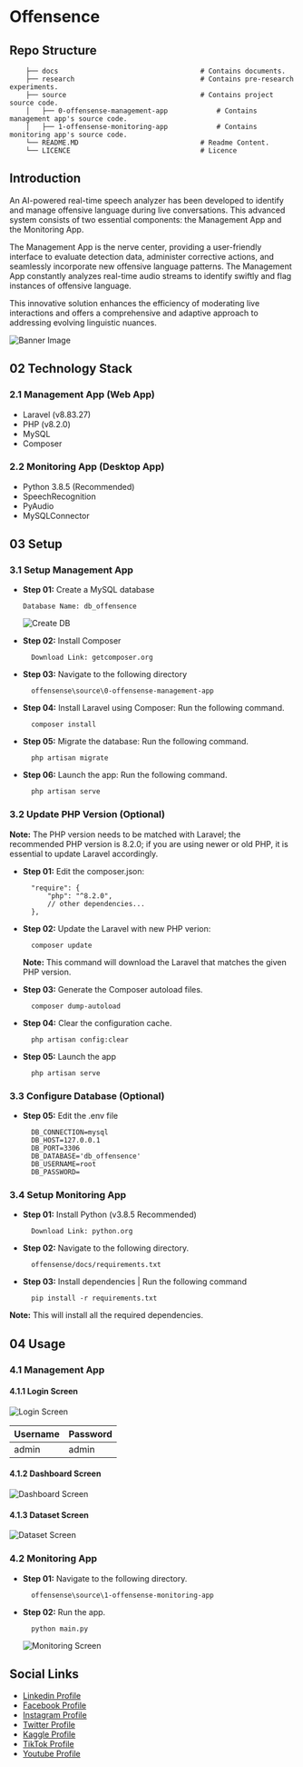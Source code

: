 # Offensence

## Repo Structure

```
    ├── docs                                   # Contains documents.
    ├── research                               # Contains pre-research experiments.
    ├── source                                 # Contains project source code.
    │   ├── 0-offensense-management-app            # Contains management app's source code.
    │   ├── 1-offensense-monitoring-app            # Contains monitoring app's source code.
    └── README.MD                              # Readme Content.
    └── LICENCE                                # Licence
```

## Introduction

An AI-powered real-time speech analyzer has been developed to identify and manage offensive language during live conversations. This advanced system consists of two essential components: the Management App and the Monitoring App. 

The Management App is the nerve center, providing a user-friendly interface to evaluate detection data, administer corrective actions, and seamlessly incorporate new offensive language patterns. The Management App constantly analyzes real-time audio streams to identify swiftly and flag instances of offensive language.  

This innovative solution enhances the efficiency of moderating live interactions and offers a comprehensive and adaptive approach to addressing evolving linguistic nuances. 

![Banner Image](docs/media/0-banner-image.png)

## 02 Technology Stack

### 2.1 Management App (Web App)

 - Laravel (v8.83.27)
 - PHP (v8.2.0)
 - MySQL
 - Composer

### 2.2 Monitoring App (Desktop App)

 - Python 3.8.5 (Recommended)
 - SpeechRecognition
 - PyAudio
 - MySQLConnector


## 03 Setup

### 3.1 Setup Management App

- **Step 01:** Create a MySQL database

  ```
  Database Name: db_offensence
  ```
  
  ![Create DB](docs/media/1-create-db.png)

- **Step 02:** Install Composer

  ```
    Download Link: getcomposer.org
  ```

- **Step 03:** Navigate to the following directory

  ```
    offensense\source\0-offensense-management-app
  ```

- **Step 04:** Install Laravel using Composer: Run the following command.

  ```
    composer install
  ```


- **Step 05:** Migrate the database: Run the following command.

  ```
    php artisan migrate
  ```

- **Step 06:** Launch the app: Run the following command.

  ```
    php artisan serve
  ```

### 3.2 Update PHP Version (Optional)

**Note:** The PHP version needs to be matched with Laravel; the recommended PHP version is 8.2.0; if you are using newer or old PHP, it is essential to update Laravel accordingly. 

- **Step 01:** Edit the composer.json: 

  ```
    "require": {
        "php": "^8.2.0",
        // other dependencies...
    },
  ```

- **Step 02:** Update the Laravel with new PHP verion:  

  ```
    composer update
  ```
  **Note:** This command will download the Laravel that matches the given PHP version.

- **Step 03:** Generate the Composer autoload files.

  ```
    composer dump-autoload
  ```

- **Step 04:** Clear the configuration cache.

  ```
    php artisan config:clear
  ```

- **Step 05:** Launch the app

  ```
    php artisan serve
  ```

### 3.3 Configure Database (Optional)

- **Step 05:** Edit the .env file

  ```
    DB_CONNECTION=mysql
    DB_HOST=127.0.0.1
    DB_PORT=3306
    DB_DATABASE='db_offensence'
    DB_USERNAME=root
    DB_PASSWORD=
  ```

### 3.4 Setup Monitoring App

- **Step 01:** Install Python (v3.8.5 Recommended)

  ```
    Download Link: python.org
  ```

- **Step 02:** Navigate to the following directory.

  ```
    offensense/docs/requirements.txt
  ```

- **Step 03:** Install dependencies | Run the following command

  ```
    pip install -r requirements.txt
  ```

 **Note:** This will install all the required dependencies.

## 04 Usage

### 4.1 Management App

#### 4.1.1 Login Screen

  ![Login Screen](docs/media/2-login-page.png)


| Username | Password |
|----------|----------|
| admin    | admin    |


#### 4.1.2 Dashboard Screen
  
  ![Dashboard Screen](docs/media/3-dashboard.png)


#### 4.1.3 Dataset Screen
  
  ![Dataset Screen](docs/media/4-dataset.png)

### 4.2 Monitoring App

- **Step 01:** Navigate to the following directory.

  ```
    offensense\source\1-offensense-monitoring-app
  ```


- **Step 02:** Run the app.

  ```
    python main.py
  ```

  ![Monitoring Screen](docs/media/5-monitoring-app.png)


## Social Links

- [Linkedin Profile](https://www.linkedin.com/in/gunarakulangunaretnam)
- [Facebook Profile](https://www.facebook.com/gunarakulangunaratnam)
- [Instagram Profile](https://www.instagram.com/gunarakulangunaretnam)
- [Twitter Profile ](https://twitter.com/gunarakulangr)
- [Kaggle Profile](https://www.kaggle.com/gunarakulangr)
- [TikTok Profile](https://www.tiktok.com/@gunarakulangunaretnam)
- [Youtube Profile](https://www.youtube.com/channel/UCMWkED5sabgVZSCKjZuRJXA)
